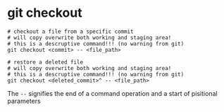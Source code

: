 # git checkout

```SHELL
# checkout a file from a specific commit
# will copy overwrite both working and staging area!
# this is a descruptive command!!! (no warning from git)
git checkout <commit> -- <file_path>
```

```SHELL
# restore a deleted file
# will copy overwrite both working and staging area!
# this is a descruptive command!!! (no warning from git)
git checkout <deleted_commit>^ -- <file_path>
```

The `--` signifies the end of a command operation and a start of pisitional parameters
